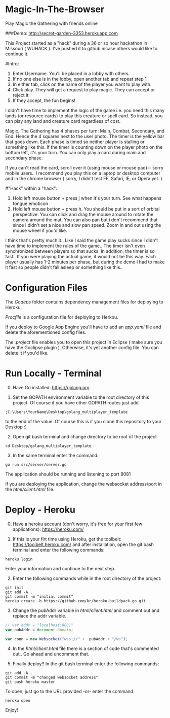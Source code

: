 # Magic-In-The-Browser
Play Magic the Gathering with friends online

###Demo: http://secret-garden-3353.herokuapp.com

This Project started as a "hack" during a 36 or so hour hackathon in Missouri ( WUHACK ).
I've pushed it to github incase others would like to continue it.

#Intro:
1. Enter Username. You'll be placed in a lobby with others.  
2. If no one else is in the lobby, open another tab and repeat step 1  
3. In either tab, click on the name of the player you want to play with.  
4. Click play. They will get a request to play magic. They can accept or reject it.  
5. If they accept, the fun begins!  

I didn't have time to implement the logic of the game i.e. you need this many lands (or resource cards) to play this creature or spell card. So instead, you can play any land and creature card regardless of cost.

Magic, The Gathering has 4 phases per turn: Main, Combat, Secondary, and End. Hence the 4 squares next to the user photo. The timer is the yellow bar that goes down. Each phase is timed so neither player is stalling or something like this. If the timer is counting down on the player photo on the bottom left, it's your turn. You can only play a card during main and secondary phase.

If you can't read the card, scroll over it (using mouse or mouse pad)-- sorry mobile users.. I recommend you play this on a laptop or desktop computer and in the chrome browser ( sorry, I didn't test FF, Safari, IE, or Opera yet..)

#"Hack" within a "hack": 
1. Hold left mouse button + press j when it's your turn. See what happens tongue emoticon  
2. Hold left mouse button + press h. You should be put in a sort of orbital perspective. You can click and drag the mouse around to rotate the camera around the mat. You can also pan but i don't recommend that since I didn't set a nice and slow pan speed. Zoom in and out using the mouse wheel if you'd like.

I think that's pretty much it.. Like I said the game play sucks since I didn't have time to implement the rules of the game.. The timer isn't even synchronized between players so that sucks. In addition, the timer is so fast.. If you were playing the actual game, it would not be this way. Each player usually has 1-2 minutes per phase, but during the demo I had to make it fast so people didn't fall asleep or something like this..

# Configuration Files

The *Godeps* folder contains dependency management files for deploying to Heroku.

*Procfile* is a configuration file for deploying to Herkou.

If you deploy to Google App Engine you'll have to add an *app.yaml* file and delete the aforementioned config files.

The *.project* file enables you to open this project in Eclipse ( make sure you have the Goclipse plugin ). Otherwise, it's yet another config file. You can delete it if you'd like.

# Run Locally - Terminal

0) Have Go installed: https://golang.org

1) Set the GOPATH environment variable to the root directory of this project. Of course if you have other GOPATH routes just add

```
;C:\Users\YourName\Desktop\golang_multiplayer_template
```

to the end of the value. Of course this is if you clone this repository to your Desktop :)

2) Open git bash terminal and change directory to be root of the project

```
cd Desktop/golang_multiplayer_template
```

3) In the same terminal enter the command:

```
go run src/server/server.go
```

The application should be running and listening to port 8081

If you are deploying the application, change the websocket address/port in the *html/client.html* file.

# Deploy - Heroku

0) Have a heroku account (don't worry, it's free for your first few applications): https://heroku.com/

1) If this is your firt time using Heroku, get the toolbelt: https://toolbelt.heroku.com/ and after installation, open the git bash terminal and enter the following commands:

```
heroku login
```

Enter your information and continue to the next step.

2) Enter the following commands while in the root directory of the project:

```
git init
git add -A .
git commit -m "initial commit"
heroku create -b https://github.com/kr/heroku-buildpack-go.git
```

3) Change the pubAddr variable in *html/client.html* and comment out and replace the addr variable.

```javascript
// var addr = "localhost:8081"
var pubAddr = document.domain;

var conn = new Websocket("wss://" +  pubAddr + "/ws");
```

4) In the *html/client.html* file there is a section of code that's commented out.. Go ahead and uncomment that.

5) Finally deploy!! In the git bash terminal enter the following commands:

```
git add -A .
git commit -m "changed websocket address"
git push heroku master
```

To open, just go to the URL provided -or- enter the command:
```
heroku open
```

Enjoy!
